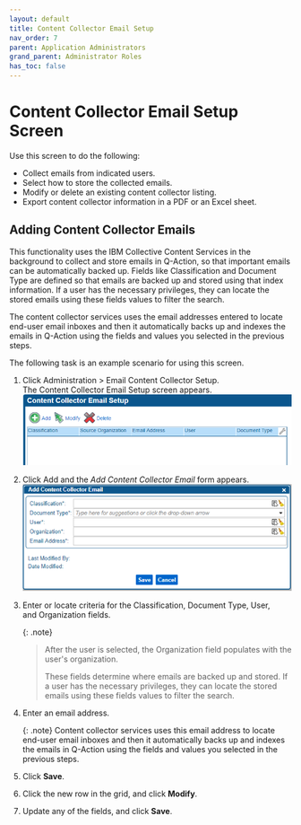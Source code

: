 ```yaml
---
layout: default
title: Content Collector Email Setup
nav_order: 7
parent: Application Administrators
grand_parent: Administrator Roles
has_toc: false
---
```

# Content Collector Email Setup Screen
Use this screen to do the following:
- Collect emails from indicated users.  
- Select how to store the collected emails.
- Modify or delete an existing content collector listing.
- Export content collector information in a PDF or an Excel sheet.
    

## Adding Content Collector Emails
This functionality uses the IBM Collective Content Services in the background to collect and store emails in Q-Action, so that important emails can be automatically backed up. Fields like Classification and Document Type are defined so that emails are backed up and stored using that index information. If a user has the necessary privileges, they can locate the stored emails using these fields values to filter the search.

The content collector services uses the email addresses entered to locate end-user email inboxes and then it automatically backs up and indexes the emails in Q-Action using the fields and values you selected in the previous steps.

The following task is an example scenario for using this screen.

1. Click Administration > Email Content Collector Setup.  
    The Content Collector Email Setup screen appears.  
    ![Content Collector Email Setup Screen](/assets/images/Content-CollectorEmailScreen.PNG "Content Collector Email Setup Screen")

2. Click Add and the _Add Content Collector Email_ form appears. 
    ![](/assets/images/add-content-collector-email.PNG)
    
3. Enter or locate criteria for the Classification, Document Type, User, and Organization fields. 

    {: .note}
    > After the user is selected, the Organization field populates with the user's organization.  
    >
    > These fields determine where emails are backed up and stored. If a user has the necessary privileges, they can locate the stored emails using these fields values to filter the search.
    
4. Enter an email address.  
    
    {: .note}
    Content collector services uses this email address to locate end-user email inboxes and then it automatically backs up and indexes the emails in Q-Action using the fields and values you selected in the previous steps.
    
5. Click **Save**.  

6. Click the new row in the grid, and click **Modify**.  
    
7. Update any of the fields, and click **Save**.